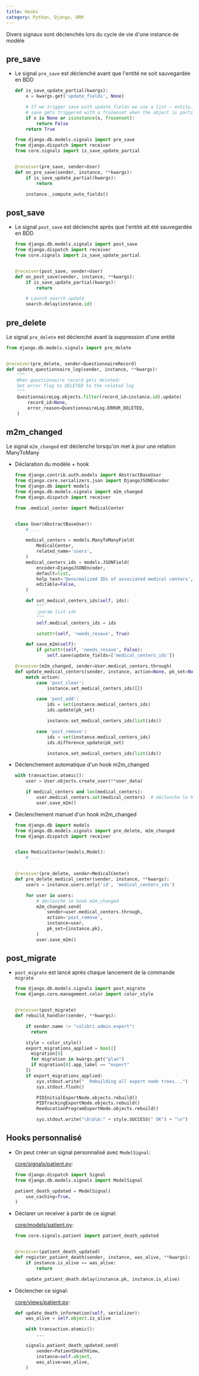 ```yaml
---
title: Hooks
category: Python, Django, ORM
---
```


Divers signaux sont déclenchés lors du cycle de vie d'une instance de modèle

## pre_save

* Le signal `pre_save` est déclenché avant que l'entité ne soit sauvegardée en BDD

  ``` python
  def is_save_update_partial(kwargs):
      x = kwargs.get('update_fields', None)

      # If we trigger save with update_fields we use a list — entity.save(update_fields=[...])
      # save gets triggered with a frozenset when the object is partially loaded (queryset with `only` clause)
      if x is None or isinstance(x, frozenset):
          return False
      return True
  ```

  ``` python
  from django.db.models.signals import pre_save
  from django.dispatch import receiver
  from core.signals import is_save_update_partial


  @receiver(pre_save, sender=User)
  def on_pre_save(sender, instance, **kwargs):
      if is_save_update_partial(kwargs):
          return

      instance._compute_auto_fields()
  ```

## post_save

* Le signal `post_save` est déclenché après que l'entité ait été sauvegardée en BDD

  ``` python
  from django.db.models.signals import post_save
  from django.dispatch import receiver
  from core.signals import is_save_update_partial


  @receiver(post_save, sender=User)
  def on_post_save(sender, instance, **kwargs):
      if is_save_update_partial(kwargs):
          return

      # Launch search update
      search.delay(instance.id)
  ```

## pre_delete

Le signal `pre_delete` est déclenché avant la suppression d'une entité

``` python
from django.db.models.signals import pre_delete


@receiver(pre_delete, sender=QuestionnaireRecord)
def update_questionnaire_log(sender, instance, **kwargs):
    """
    When questionnaire record gets deleted:
    Set error flag to DELETED to the related log
    """
    QuestionnaireLog.objects.filter(record_id=instance.id).update(
        record_id=None,
        error_reason=QuestionnaireLog.ERROR_DELETED,
    )
```

## m2m_changed

Le signal `m2m_changed` est déclenché lorsqu'on met à jour une relation ManyToMany

* Déclaration du modèle + hook

  ``` python
  from django.contrib.auth.models import AbstractBaseUser
  from django.core.serializers.json import DjangoJSONEncoder
  from django.db import models
  from django.db.models.signals import m2m_changed
  from django.dispatch import receiver

  from .medical_center import MedicalCenter


  class User(AbstractBaseUser):
      # ...

      medical_centers = models.ManyToManyField(
          MedicalCenter,
          related_name='users',
      )
      medical_centers_ids = models.JSONField(
          encoder=DjangoJSONEncoder,
          default=list,
          help_text='Denormalized IDs of associated medical centers',
          editable=False,
      )

      def set_medical_centers_ids(self, ids):
          """
          :param list ids
          """
          self.medical_centers_ids = ids

          setattr(self, 'needs_resave', True)

      def save_m2m(self):
          if getattr(self, 'needs_resave', False):
              self.save(update_fields=['medical_centers_ids'])

  @receiver(m2m_changed, sender=User.medical_centers.through)
  def update_medical_centers(sender, instance, action=None, pk_set=None, **kwargs):
      match action:
          case 'post_clear':
              instance.set_medical_centers_ids([])

          case 'post_add':
              ids = set(instance.medical_centers_ids)
              ids.update(pk_set)

              instance.set_medical_centers_ids(list(ids))

          case 'post_remove':
              ids = set(instance.medical_centers_ids)
              ids.difference_update(pk_set)

              instance.set_medical_centers_ids(list(ids))

  ```

* Déclenchement automatique d'un hook m2m_changed

  ``` python
  with transaction.atomic():
      user = User.objects.create_user(**user_data)

      if medical_centers and len(medical_centers):
          user.medical_centers.set(medical_centers)  # déclenche le hook m2m_changed
          user.save_m2m()
  ```

* Déclenchement manuel d'un hook m2m_changed

  ``` python
  from django.db import models
  from django.db.models.signals import pre_delete, m2m_changed
  from django.dispatch import receiver


  class MedicalCenter(models.Model):
      # ...


  @receiver(pre_delete, sender=MedicalCenter)
  def pre_delete_medical_center(sender, instance, **kwargs):
      users = instance.users.only('id', 'medical_centers_ids')

      for user in users:
          # déclenche le hook m2m_changed
          m2m_changed.send(
              sender=user.medical_centers.through,
              action='post_remove',
              instance=user,
              pk_set={instance.pk},
          )
          user.save_m2m()
  ```

## post_migrate

* `post_migrate` est lancé après chaque lancement de la commande `migrate`

  ``` python
  from django.db.models.signals import post_migrate
  from django.core.management.color import color_style


  @receiver(post_migrate)
  def rebuild_handler(sender, **kwargs):

      if sender.name != "colibri.admin.export":
        return

      style = color_style()
      export_migrations_applied = bool([
        migration[0]
        for migration in kwargs.get("plan")
        if migration[0].app_label == "export"
      ])
      if export_migrations_applied:
          sys.stdout.write("  Rebuilding all export node trees...")
          sys.stdout.flush()

          PIDInitialExportNode.objects.rebuild()
          PIDTrackingExportNode.objects.rebuild()
          ReeducationProgramExportNode.objects.rebuild()

          sys.stdout.write("\b\b\b:" + style.SUCCESS(" OK") + "\n")
  ```

## Hooks personnalisé

* On peut créer un signal personnalisé avec `ModelSignal`:

  <ins>core/signals/patient.py</ins>:

  ``` python
  from django.dispatch import Signal
  from django.db.models.signals import ModelSignal

  patient_death_updated = ModelSignal(
      use_caching=True,
  )
  ```

* Déclarer un receiver à partir de ce signal:

  <ins>core/models/patient.py</ins>:

  ``` python
  from core.signals.patient import patient_death_updated


  @receiver(patient_death_updated)
  def register_patient_death(sender, instance, was_alive, **kwargs):
      if instance.is_alive == was_alive:
          return

      update_patient_death.delay(instance.pk, instance.is_alive)
  ```

* Déclencher ce signal:

  <ins>core/views/patient.py</ins>:

  ``` python
  def update_death_information(self, serializer):
      was_alive = self.object.is_alive

      with transaction.atomic():
          ...

      signals.patient_death_updated.send(
          sender=PatientDeathView,
          instance=self.object,
          was_alive=was_alive,
      )
  ```
